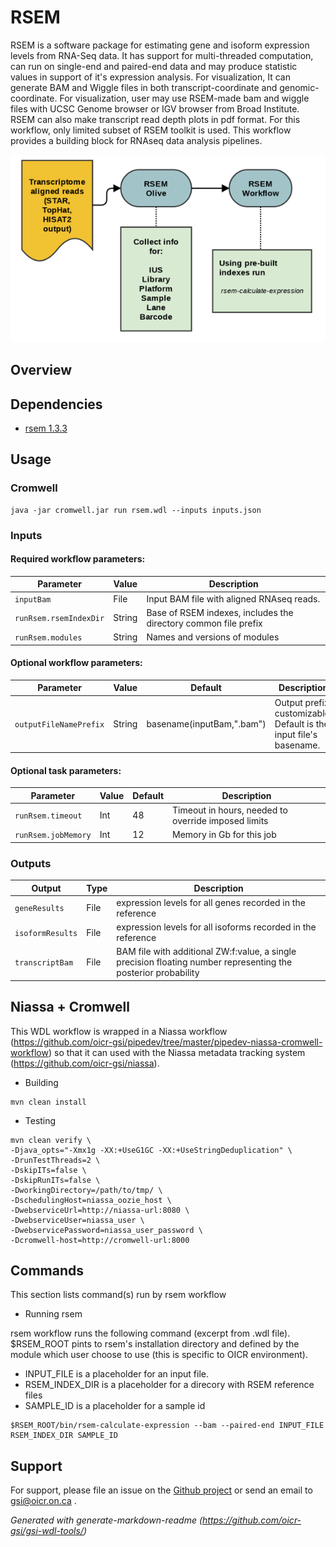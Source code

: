 # RSEM

RSEM is a software package for estimating gene and isoform expression levels from RNA-Seq data. It has support for multi-threaded computation, can run on single-end and paired-end data and may produce statistic values in support of it's expression analysis. For visualization, It can generate BAM and Wiggle files in both transcript-coordinate and genomic-coordinate. For visualization, user may use RSEM-made bam and wiggle files with UCSC Genome browser or IGV browser from Broad Institute. RSEM can also make transcript read depth plots in pdf format. For this workflow, only limited subset of RSEM toolkit is used. This workflow provides a building block for RNAseq data analysis pipelines.

![rsem flowchart](docs/RSEM_specs.png)


## Overview

## Dependencies

* [rsem 1.3.3](https://github.com/deweylab/RSEM)

## Usage

### Cromwell
```
java -jar cromwell.jar run rsem.wdl --inputs inputs.json

```

### Inputs

#### Required workflow parameters:
Parameter|Value|Description
---|---|---
`inputBam`|File|Input BAM file with aligned RNAseq reads.
`runRsem.rsemIndexDir`|String|Base of RSEM indexes, includes the directory common file prefix
`runRsem.modules`|String|Names and versions of modules


#### Optional workflow parameters:
Parameter|Value|Default|Description
---|---|---|---
`outputFileNamePrefix`|String|basename(inputBam,".bam")|Output prefix, customizable. Default is the input file's basename.


#### Optional task parameters:
Parameter|Value|Default|Description
---|---|---|---
`runRsem.timeout`|Int|48|Timeout in hours, needed to override imposed limits
`runRsem.jobMemory`|Int|12|Memory in Gb for this job


### Outputs

Output | Type | Description
---|---|---
`geneResults`|File|expression levels for all genes recorded in the reference
`isoformResults`|File|expression levels for all isoforms recorded in the reference
`transcriptBam`|File|BAM file with additional ZW:f:value, a single precision floating number representing the posterior probability


## Niassa + Cromwell

This WDL workflow is wrapped in a Niassa workflow (https://github.com/oicr-gsi/pipedev/tree/master/pipedev-niassa-cromwell-workflow) so that it can used with the Niassa metadata tracking system (https://github.com/oicr-gsi/niassa).

* Building
```
mvn clean install

```

* Testing
```
mvn clean verify \
-Djava_opts="-Xmx1g -XX:+UseG1GC -XX:+UseStringDeduplication" \
-DrunTestThreads=2 \
-DskipITs=false \
-DskipRunITs=false \
-DworkingDirectory=/path/to/tmp/ \
-DschedulingHost=niassa_oozie_host \
-DwebserviceUrl=http://niassa-url:8080 \
-DwebserviceUser=niassa_user \
-DwebservicePassword=niassa_user_password \
-Dcromwell-host=http://cromwell-url:8000

```

## Commands

This section lists command(s) run by rsem workflow

* Running rsem

rsem workflow runs the following command (excerpt from .wdl file). $RSEM_ROOT pints to rsem's installation directory and defined
by the module which user choose to use (this is specific to OICR environment). 
 
 * INPUT_FILE     is a placeholder for an input file.
 * RSEM_INDEX_DIR is a placeholder for a direcory with RSEM reference files
 * SAMPLE_ID      is a placeholder for a sample id

```
$RSEM_ROOT/bin/rsem-calculate-expression --bam --paired-end INPUT_FILE RSEM_INDEX_DIR SAMPLE_ID

```


## Support

For support, please file an issue on the [Github project](https://github.com/oicr-gsi) or send an email to gsi@oicr.on.ca .

_Generated with generate-markdown-readme (https://github.com/oicr-gsi/gsi-wdl-tools/)_

